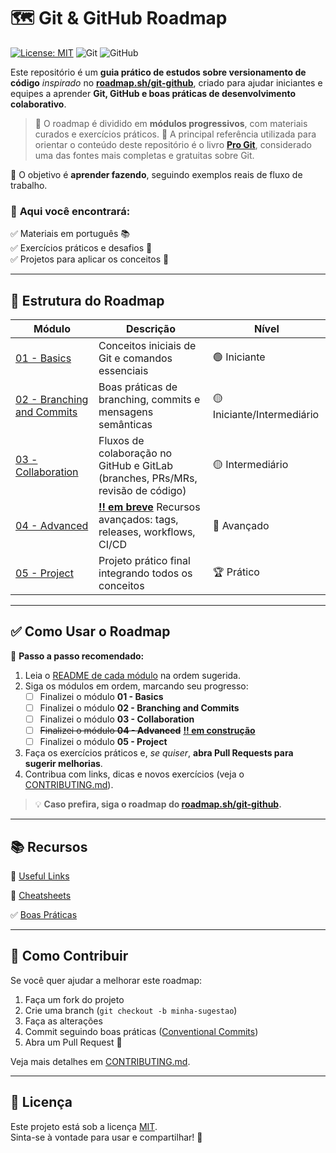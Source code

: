 # 🗺️ Git & GitHub Roadmap

[![License: MIT](https://img.shields.io/badge/License-MIT-blue.svg)](LICENSE)
![Git](https://img.shields.io/badge/versioning-Git-orange)
![GitHub](https://img.shields.io/badge/platform-GitHub-black)


Este repositório é um **guia prático de estudos sobre versionamento de código** *inspirado* no [**roadmap.sh/git-github**](https://roadmap.sh/git-github), criado para ajudar iniciantes e equipes a aprender **Git, GitHub e boas práticas de desenvolvimento colaborativo**.

> 🔹 O roadmap é dividido em **módulos progressivos**, com materiais curados e exercícios práticos.
> 📖 A principal referência utilizada para orientar o conteúdo deste repositório é o livro [**Pro Git**](https://git-scm.com/book/pt-br/v2), considerado uma das fontes mais completas e gratuitas sobre Git.

📌 O objetivo é **aprender fazendo**, seguindo exemplos reais de fluxo de trabalho.

### 📌 **Aqui você encontrará:**

✅ Materiais em português 📚  
✅ Exercícios práticos e desafios 📝  
✅ Projetos para aplicar os conceitos 🚀    

---

## 📂 Estrutura do Roadmap

| Módulo | Descrição | Nível |
|--------|-----------|-------|
| [01 - Basics](./modules/01-basics) | Conceitos iniciais de Git e comandos essenciais | 🟢 Iniciante |
| [02 - Branching and Commits](./modules/02-branching-and-commits) | Boas práticas de branching, commits e mensagens semânticas | 🟡 Iniciante/Intermediário |
| [03 - Collaboration](./modules/03-collaboration) | Fluxos de colaboração no GitHub e GitLab (branches, PRs/MRs, revisão de código) | 🟡 Intermediário |
| [04 - Advanced](./modules/04-advanced) | <u>**!! em breve**</u> Recursos avançados: tags, releases, workflows, CI/CD | 🔵 Avançado |
| [05 - Project](./modules/05-project) | Projeto prático final integrando todos os conceitos | 🏆 Prático |

---

## ✅ Como Usar o Roadmap

📌 **Passo a passo recomendado:**

1. Leia o [README de cada módulo](./modules/01-basics/README.md) na ordem sugerida.
2. Siga os módulos em ordem, marcando seu progresso:
   - [ ] Finalizei o módulo **01 - Basics**
   - [ ] Finalizei o módulo **02 - Branching and Commits**
   - [ ] Finalizei o módulo **03 - Collaboration**
   - [ ] ~~Finalizei o módulo **04 - Advanced**~~ <u>**!! em construção**</u>
   - [ ] Finalizei o módulo **05 - Project**
3. Faça os exercícios práticos e, *se quiser*, **abra Pull Requests para sugerir melhorias**.
4. Contribua com links, dicas e novos exercícios (veja o [CONTRIBUTING.md](CONTRIBUTING.md)).

> 💡 **Caso prefira, siga o roadmap do [roadmap.sh/git-github](https://roadmap.sh/git-github).**

---

## 📚 Recursos

🔗 [Useful Links](./resources/useful-links.md)  

📄 [Cheatsheets](./resources/cheatsheets.md)

✅ [Boas Práticas](./resources/best-practices.md)

---

## 🤝 Como Contribuir

Se você quer ajudar a melhorar este roadmap:

1. Faça um fork do projeto
2. Crie uma branch (`git checkout -b minha-sugestao`)
3. Faça as alterações
4. Commit seguindo boas práticas ([Conventional Commits](https://www.conventionalcommits.org/pt-br/v1.0.0/))
5. Abra um Pull Request 🚀

Veja mais detalhes em [CONTRIBUTING.md](CONTRIBUTING.md).

---

## 📜 Licença

Este projeto está sob a licença [MIT](LICENSE).  
Sinta-se à vontade para usar e compartilhar! 🚀
